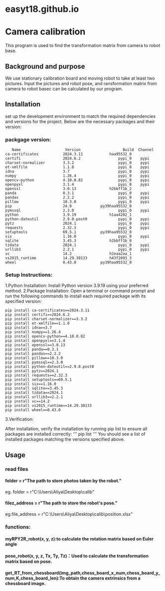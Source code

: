 # easyt18.github.io
# Camera calibration
This program is used to find the transformation matrix from camera to robot base.

## Background and purpose
We use stationary calibration board and moving robot to take at least two pictures. Input the pictures and robot pose, and ransformation matrix from camera to robot basec can be calculated by our program.

## Installation
 set up the development environment to match the required dependencies and versions for the project. Below are the necessary packages and their version:

 ### packgage version:

       Name                    Version                   Build  Channel
    ca-certificates           2024.3.11            haa95532_0
    certifi                   2024.6.2                 pypi_0    pypi  
    charset-normalizer        3.3.2                    pypi_0    pypi
    et-xmlfile                1.1.0                    pypi_0    pypi
    idna                      3.7                      pypi_0    pypi
    numpy                     1.26.4                   pypi_0    pypi
    opencv-python             4.10.0.82                pypi_0    pypi
    openpyxl                  3.1.4                    pypi_0    pypi
    openssl                   3.0.13               h2bbff1b_2
    panda                     0.3.1                    pypi_0    pypi
    pandas                    2.2.2                    pypi_0    pypi
    pillow                    10.3.0                   pypi_0    pypi
    pip                       24.0             py39haa95532_0
    pymssql                   2.3.0                    pypi_0    pypi
    python                    3.9.19               h1aa4202_1
    python-dateutil           2.9.0.post0              pypi_0    pypi
    pytz                      2024.1                   pypi_0    pypi
    requests                  2.32.3                   pypi_0    pypi
    setuptools                69.5.1           py39haa95532_0
    six                       1.16.0                   pypi_0    pypi
    sqlite                    3.45.3               h2bbff1b_0
    tzdata                    2024.1                   pypi_0    pypi
    urllib3                   2.2.1                    pypi_0    pypi
    vc                        14.2                 h2eaa2aa_1
    vs2015_runtime            14.29.30133          h43f2093_3
    wheel                     0.43.0           py39haa95532_0


### Setup Instructions:
1.Python Installation: 
Install Python version 3.9.19 using your preferred method.
2.Package Installation:
Open a terminal or command prompt and run the following commands to install each required package with its specified version:

    pip install ca-certificates==2024.3.11
    pip install certifi==2024.6.2
    pip install charset-normalizer==3.3.2
    pip install et-xmlfile==1.1.0
    pip install idna==3.7
    pip install numpy==1.26.4
    pip install opencv-python==4.10.0.82
    pip install openpyxl==3.1.4
    pip install openssl==3.0.13
    pip install panda==0.3.1
    pip install pandas==2.2.2
    pip install pillow==10.3.0
    pip install pymssql==2.3.0
    pip install python-dateutil==2.9.0.post0
    pip install pytz==2024.1
    pip install requests==2.32.3
    pip install setuptools==69.5.1
    pip install six==1.16.0
    pip install sqlite==3.45.3
    pip install tzdata==2024.1
    pip install urllib3==2.2.1
    pip install vc==14.2
    pip install vs2015_runtime==14.29.30133
    pip install wheel==0.43.0


3.Verification:

After installation, verify the installation by running pip list to ensure all packages are installed correctly:
'''
pip list
'''
You should see a list of installed packages matching the versions specified above.

## Usage
### read files
#### folder = r"The path to store photos taken by the robot."
eg. folder = r"C:\Users\Aliya\Desktop\calib"
#### filez_address = r"The path to store the robot's pose."
eg.file_address = r"C:\Users\Aliya\Desktop\calib\position.xlsx"

### functions:
#### myRPY2R_robot(x, y, z):to calculate the rotation matrix based on Euler angle
#### pose_robot(x, y, z, Tx, Ty, Tz)：Used to calculate the transformation matrix based on pose.
#### get_RT_from_chessboard(img_path,chess_board_x_num,chess_board_y_num,K,chess_board_len):To obtain the camera extrinsics from a chessboard image.
